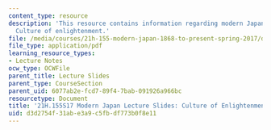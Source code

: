 ```yaml
---
content_type: resource
description: 'This resource contains information regarding modern Japan lecture slides:
  Culture of enlightenment.'
file: /media/courses/21h-155-modern-japan-1868-to-present-spring-2017/d3d2754f31abe3a9c5fbdf773b0f8e11_MIT21H_155S17_Enlightenmnt.pdf
file_type: application/pdf
learning_resource_types:
- Lecture Notes
ocw_type: OCWFile
parent_title: Lecture Slides
parent_type: CourseSection
parent_uid: 6077ab2e-fcd7-89f4-7bab-091926a966bc
resourcetype: Document
title: '21H.155S17 Modern Japan Lecture Slides: Culture of Enlightenment'
uid: d3d2754f-31ab-e3a9-c5fb-df773b0f8e11
---
```

